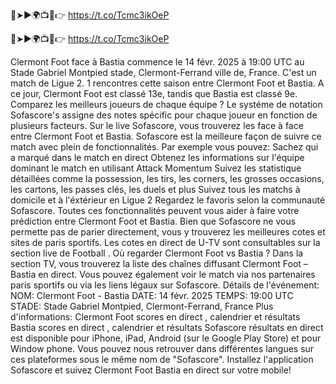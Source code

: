 🔴➤►🌍📺📱👉 https://t.co/Tcmc3ikOeP

🔴➤►🌍📺📱👉 https://t.co/Tcmc3ikOeP



Clermont Foot face à Bastia commence le 14 févr. 2025 à 19:00 UTC au Stade Gabriel Montpied stade, Clermont-Ferrand ville de, France. C'est un match de Ligue 2.
1 rencontres cette saison entre Clermont Foot et Bastia. A ce jour, Clermont Foot est classé 13e, tandis que Bastia est classé 9e. Comparez les meilleurs joueurs de chaque équipe ? Le systéme de notation Sofascore's assigne des notes spécific pour chaque joueur en fonction de plusieurs facteurs.
Sur le live Sofascore, vous trouverez les face à face entre Clermont Foot et Bastia. Sofascore est la meilleure façon de suivre ce match avec plein de fonctionnalités. Par exemple vous pouvez:
Sachez qui a marqué dans le match en direct
Obtenez les informations sur l'équipe dominant le match en utilisant Attack Momentum
Suivez les statistique détaillées comme la possession, les tirs, les corners, les grosses occasions, les cartons, les passes clés, les duels et plus
Suivez tous les matchs à domicile et à l'éxtérieur en Ligue 2
Regardez le favoris selon la communauté Sofascore.
Toutes ces fonctionnalités peuvent vous aider à faire votre prédiction entre Clermont Foot et Bastia. Bien que Sofascore ne vous permette pas de parier directement, vous y trouverez les meilleures cotes et sites de paris sportifs. Les cotes en direct de U-TV sont consultables sur la section live de Football .
Où regarder Clermont Foot vs Bastia ? Dans la section TV, vous trouverez la liste des chaînes diffusant Clermont Foot – Bastia en direct. Vous pouvez également voir le match via nos partenaires paris sportifs ou via les liens légaux sur Sofascore.
Détails de l'événement:
NOM: Clermont Foot - Bastia
DATE: 14 févr. 2025
TEMPS: 19:00 UTC
STADE: Stade Gabriel Montpied, Clermont-Ferrand, France
Plus d'informations:
Clermont Foot scores en direct , calendrier et résultats
Bastia scores en direct , calendrier et résultats
Sofascore résultats en direct est disponible pour iPhone, iPad, Android (sur le Google Play Store) et pour Window phone. Vous pouvez nous retrouver dans différentes langues sur ces plateformes sous le même nom de "Sofascore". Installez l'application Sofascore et suivez Clermont Foot Bastia en direct sur votre mobile!

